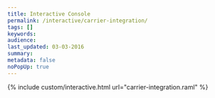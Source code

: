 ```yaml
---
title: Interactive Console
permalink: /interactive/carrier-integration/
tags: []
keywords: 
audience: 
last_updated: 03-03-2016
summary: 
metadata: false
noPopUp: true
---
```


{%  include custom/interactive.html url="carrier-integration.raml" %}